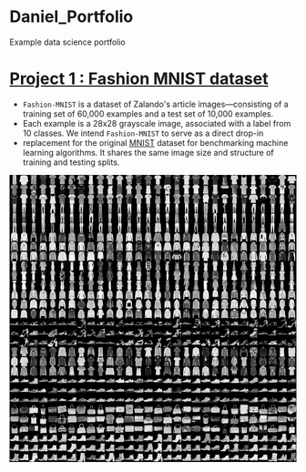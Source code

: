 # Daniel_Portfolio
Example data science portfolio

# [Project 1 :  Fashion MNIST dataset](https://github.com/DanielWeller/-Fashion-MNIST-/blob/master/Fashion_MNIST.ipynb)
* `Fashion-MNIST` is a dataset of Zalando's article images—consisting of a training set of 60,000 examples and a test set of 10,000   examples. 
* Each example is a 28x28 grayscale image, associated with a label from 10 classes. We intend `Fashion-MNIST` to serve as a direct drop-in 
* replacement for the original [MNIST](http://yann.lecun.com/exdb/mnist/) dataset for benchmarking machine learning algorithms. It shares the same image size and structure of  training and testing splits.

![](https://github.com/DanielWeller/Daniel_Portfolio/blob/master/images/fashion-mnist.png)
